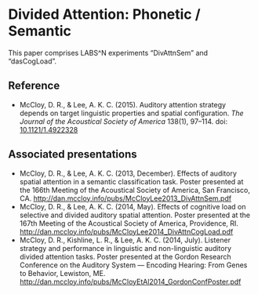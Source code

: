 # Divided Attention: Phonetic / Semantic
This paper comprises LABS^N experiments “DivAttnSem” and “dasCogLoad”.

## Reference
- McCloy, D. R., & Lee, A. K. C. (2015). Auditory attention strategy depends on target linguistic properties and spatial configuration. _The Journal of the Acoustical Society of America_ 138(1), 97–114. doi: [10.1121/1.4922328](http://doi.org/10.1121/1.4922328)

## Associated presentations
- McCloy, D. R., & Lee, A. K. C. (2013, December). Effects of auditory spatial attention in a semantic classification task. Poster presented at the 166th Meeting of the Acoustical Society of America, San Francisco, CA. http://dan.mccloy.info/pubs/McCloyLee2013_DivAttnSem.pdf
- McCloy, D. R., & Lee, A. K. C. (2014, May). Effects of cognitive load on selective and divided auditory spatial attention. Poster presented at the 167th Meeting of the Acoustical Society of America, Providence, RI. http://dan.mccloy.info/pubs/McCloyLee2014_DivAttnCogLoad.pdf
- McCloy, D. R., Kishline, L. R., & Lee, A. K. C. (2014, July). Listener strategy and performance in linguistic and non-linguistic auditory divided attention tasks. Poster presented at the Gordon Research Conference on the Auditory System — Encoding Hearing: From Genes to Behavior, Lewiston, ME. http://dan.mccloy.info/pubs/McCloyEtAl2014_GordonConfPoster.pdf
